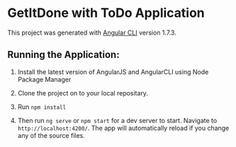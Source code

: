 # GetItDone with ToDo Application

This project was generated with [Angular CLI](https://github.com/angular/angular-cli) version 1.7.3.

## Running the Application:

1. Install the latest version of AngularJS and AngularCLI using Node Package Manager

2. Clone the project on to your local repositary.

3. Run `npm install` 

3. Then run `ng serve` or `npm start` for a dev server to start. Navigate to `http://localhost:4200/`. The app will automatically reload if you change any of the source files. 





